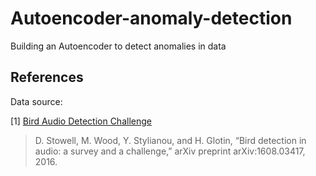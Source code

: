# Autoencoder-anomaly-detection
Building an Autoencoder to detect anomalies in data

## References

Data source:

[1] [Bird Audio Detection Challenge](https://gite.lirmm.fr/shipwreck/shipwreck-dataset)
> D. Stowell, M. Wood, Y. Stylianou, and H. Glotin, “Bird detection in audio: a survey and a challenge,” arXiv preprint arXiv:1608.03417, 2016.
